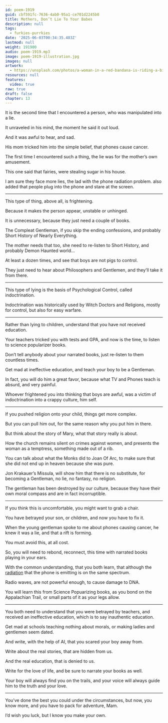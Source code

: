 ```yaml
---
id: poem-1919
guid: cbf591fc-7636-4ab0-95a1-ce701d2245b0
title: Mothers, Don’t Lie To Your Babes
description: null
tags:
  - furkies-purrkies
date: '2025-06-03T00:34:35.483Z'
lastmod: null
weight: 191900
audio: poem-1919.mp3
image: poem-1919-illustration.jpg
images: null
artwork:
  - https://unsplash.com/photos/a-woman-in-a-red-bandana-is-riding-a-bike-Du91UKPeCMs
resources: null
features:
  video: true
raw: true
draft: false
chapter: 13
---
```


It is the second time that I encountered a person,
who was manipulated into a lie.

It unraveled in his mind,
the moment he said it out loud.

And it was awful to hear,
and sad.

His mom tricked him into the simple belief,
that phones cause cancer.

The first time I encountered such a thing,
the lie was for the mother’s own amusement.

This one said that fairies,
were stealing sugar in his house.

I am sure they face more lies, the lad with the phone radiation problem.
also added that people plug into the phone and stare at the screen.

---

This type of thing, above all,
is frightening.

Because it makes the person appear,
unstable or unhinged.

It is unnecessary,
because they just need a couple of books.

The Compleat Gentleman, if you skip the ending confessions,
and probably Short History of Nearly Everything.

The mother needs that too,
she need to re-listen to Short History, and probably Demon Haunted world…

At least a dozen times,
and see that boys are not pigs to control.

They just need to hear
about Philosophers and Gentlemen, and they’ll take it from there.

---

This type of lying is the basis of Psychological Control,
called indoctrination.

Indoctrination was historically used by Witch Doctors and Religions,
mostly for control, but also for easy warfare.

---

Rather than lying to children,
understand that you have not received education.

Your teachers tricked you with tests and GPA,
and now is the time, to listen to science popularizer books.

Don’t tell anybody about your narrated books,
just re-listen to them countless times.

Get mad at ineffective education,
and teach your boy to be a Gentleman.

In fact, you will do him a great favor,
because what TV and Phones teach is absurd, and very painful.

Whoever frightened you into thinking that boys are awful,
was a victim of indoctrination into a crappy culture, him self.

---

If you pushed religion onto your child,
things get more complex.

But you can pull him out,
for the same reason why you put him in there.

But think about the story of Mary,
what that story really is about.

How the church remains silent on crimes against women,
and presents the woman as a temptress, something made out of a rib.

You can talk about what the Monks did to Joan Of Arc,
to make sure that she did not end up in heaven because she was pure.

Jon Krakauer’s Missula, will show him that there is no substitute,
for becoming a Gentleman, no lie, no fantasy, no religion.

The gentleman has been destroyed by our culture,
because they have their own moral compass and are in fact incorruptible.

---

If you think this is uncomfortable,
you might want to grab a chair.

You have betrayed your son, or children,
and now you have to fix it.

When the young gentleman spoke to me about phones causing cancer,
he knew it was a lie, and that a rift is forming.

You must avoid this,
at all cost.

So, you will need to rebond,
reconnect, this time with narrated books playing in your ears.

With the common understanding, that you both learn,
that although the [radiation][1] that the phone is emitting is on the same spectrum.

Radio waves, are not powerful enough,
to cause damage to DNA.

You will learn this from Science Popuarizing books,
as you bond on the Appalachian Trail, or small parts of it as your legs allow.

---

You both need to understand that you were betrayed by teachers,
and received an ineffective education, which is to say inauthentic education.

Get mad at schools teaching nothing about morals,
or making ladies and gentlemen seem dated.

And write, with the help of AI,
that you scared your boy away from.

Write about the real stories,
that are hidden from us.

And the real education,
that is denied to us.

Write for the love of life,
and be sure to narrate your books as well.

Your boy will always find you on the trails,
and your voice will always guide him to the truth and your love.

---

You’ve done the best you could under the circumstances,
but now, you know more, and you have to pack for adventure, Mam.

I’d wish you luck,
but I know you make your own.

[1]: https://www.youtube.com/watch?v=mg79n_ndR68
